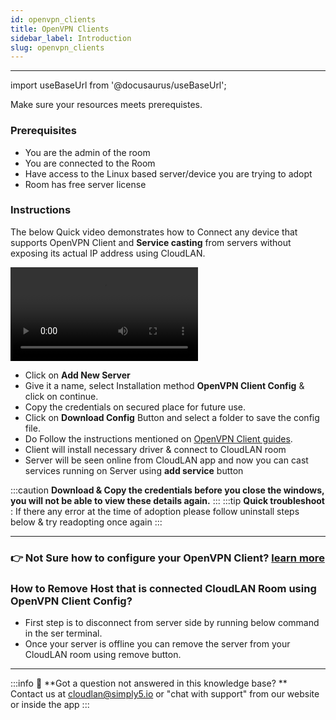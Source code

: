 ```yaml
---
id: openvpn_clients
title: OpenVPN Clients
sidebar_label: Introduction
slug: openvpn_clients
---
```


---

import useBaseUrl from '@docusaurus/useBaseUrl';

Make sure your resources meets prerequistes.

### Prerequisites

- You are the admin of the room
- You are connected to the Room
- Have access to the Linux based server/device you are trying to adopt
- Room has free server license

### Instructions

The below Quick video demonstrates how to Connect any device that supports OpenVPN Client and **Service casting** from servers without exposing its actual IP address using CloudLAN.

<div className = "iframe_container">
  <video className="responsive-iframe" src={useBaseUrl("videos/Download_ovpn_config.mp4")} title="Download OpenVPN Config File" autoPlay="true" controls></video>
</div>

- Click on **Add New Server**
- Give it a name, select Installation method **OpenVPN Client Config** & click on continue.
- Copy the credentials on secured place for future use.
- Click on **Download Config** Button and select a folder to save the config file.
- Do Follow the instructions mentioned on [OpenVPN Client guides](./computers/centos.md).
- Client will install necessary driver & connect to CloudLAN room
- Server will be seen online from CloudLAN app and now you can cast services running on Server using **add service** button

:::caution
**Download & Copy the credentials before you close the windows, you will not be able to view these details again.**
:::
:::tip
**Quick troubleshoot** : If there any error at the time of adoption please follow uninstall steps below & try readopting once again
:::

---

### :point_right: Not Sure how to configure your OpenVPN Client? [learn more](./computers/centos.md)

### How to Remove Host that is connected CloudLAN Room using OpenVPN Client Config?

- First step is to disconnect from server side by running below command in the ser terminal.
- Once your server is offline you can remove the server from your CloudLAN room using remove button.

---

:::info
:information_desk_person: **Got a question not answered in this knowledge base? ** <br />
Contact us at [cloudlan@simply5.io](mailto:cloudlan@simply5.io) or "chat with support" from our website or inside the app
:::